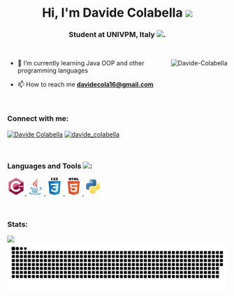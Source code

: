 <h1 align="center">Hi, I'm Davide Colabella <img src = "https://raw.githubusercontent.com/MartinHeinz/MartinHeinz/master/wave.gif" width = 50px> </h1>
<h3 align="center">Student at UNIVPM, Italy <img src = "https://upload.wikimedia.org/wikipedia/en/0/03/Flag_of_Italy.svg" width = 25px>.</h3>

<br>

<p><img align="right" src="https://media3.giphy.com/media/SWoSkN6DxTszqIKEqv/giphy.gif?cid=790b7611cdc046cc317f676dd83ed81f8bf28f0554ddabe7&rid=giphy.gif&ct=g" alt="Davide-Colabella" /></p>


- 🌱 I’m currently learning Java OOP and other programming languages

- 📫 How to reach me **davidecola16@gmail.com**

<br>

<h3 align="left">Connect with me:</h3>
<p align="left">
  <a href="https://www.linkedin.com/in/davide-colabella-a51017164/" target="blank"><img align="center"
      src="https://raw.githubusercontent.com/rahuldkjain/github-profile-readme-generator/master/src/images/icons/Social/linked-in-alt.svg"
      alt="Davide Colabella" height="30" width="40" /></a>
  <a href="https://www.instagram.com/davide_colabella/" target="blank"><img align="center"
      src="https://raw.githubusercontent.com/rahuldkjain/github-profile-readme-generator/master/src/images/icons/Social/instagram.svg"
      alt="davide_colabella" height="30" width="40" /></a>
</p>

<br>

<h3 align="left">Languages and Tools <img src = "https://media2.giphy.com/media/QssGEmpkyEOhBCb7e1/giphy.gif?cid=ecf05e47a0n3gi1bfqntqmob8g9aid1oyj2wr3ds3mg700bl&rid=giphy.gif" width = 28px>:</h3>
<p align="left"> 
<a href="https://www.w3schools.com/cpp/" target="_blank" rel="noreferrer"> <img src="https://raw.githubusercontent.com/devicons/devicon/master/icons/cplusplus/cplusplus-original.svg" alt="cplusplus" width="40" height="40" /> </a> <a href="https://www.java.com" target="_blank" rel="noreferrer"> <img src="https://raw.githubusercontent.com/devicons/devicon/master/icons/java/java-original.svg" alt="java" width="40" height="40" /> </a> <a href="https://www.w3schools.com/css/" target="_blank" rel="noreferrer"> <img src="https://raw.githubusercontent.com/devicons/devicon/master/icons/css3/css3-original-wordmark.svg" alt="css3" width="40" height="40" /> </a> <a href="https://www.w3.org/html/" target="_blank" rel="noreferrer"> <img src="https://raw.githubusercontent.com/devicons/devicon/master/icons/html5/html5-original-wordmark.svg" alt="html5" width="40" height="40" /> <a href="https://www.python.org" target="_blank" rel="noreferrer"> <img src="https://raw.githubusercontent.com/devicons/devicon/master/icons/python/python-original.svg" alt="python" width="40" height="40" /> </a> </p>

<br>
  
<h3>Stats: </h3>
<p>
<img align = left src = "https://github-readme-stats.vercel.app/api?username=Davide-Colabella&theme=radical">
</p>
  
![snake gif](https://github.com/Davide-Colabella/Davide-Colabella/blob/output/github-contribution-grid-snake.svg)
